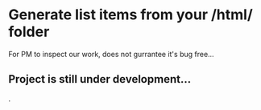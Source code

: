 # Generate list items from your /html/ folder
For PM to inspect our work, does not gurrantee it's bug free...

## Project is still under development...
.
